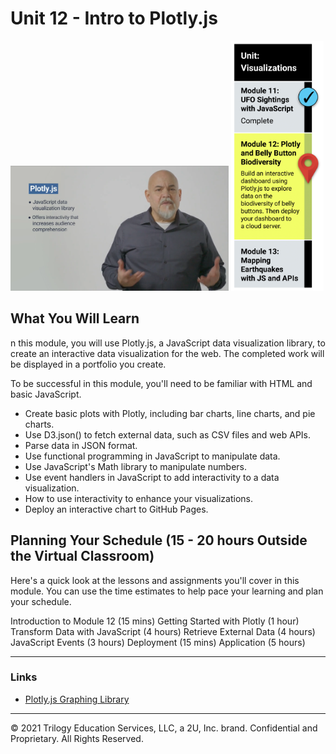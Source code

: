 # Unit 12 - Intro to Plotly.js

<img src="./Images/Dr_Reed_Plotly_js.png" alt="Module 12 Plotly.js" height="200"/>

<img src="./Images/Module_12_Roadmap.png" alt="Module 12 Plotly.js Roadmap" height="400"/>

## What You Will Learn
n this module, you will use Plotly.js, a JavaScript data visualization library, to create an interactive data visualization for the web. The completed work will be displayed in a portfolio you create.

To be successful in this module, you'll need to be familiar with HTML and basic JavaScript.

* Create basic plots with Plotly, including bar charts, line charts, and pie charts.
* Use D3.json() to fetch external data, such as CSV files and web APIs.
* Parse data in JSON format.
* Use functional programming in JavaScript to manipulate data.
* Use JavaScript's Math library to manipulate numbers.
* Use event handlers in JavaScript to add interactivity to a data visualization.
* How to use interactivity to enhance your visualizations.
* Deploy an interactive chart to GitHub Pages.

## Planning Your Schedule (15 - 20 hours Outside the Virtual Classroom)
Here's a quick look at the lessons and assignments you'll cover in this module. You can use the time estimates to help pace your learning and plan your schedule.

Introduction to Module 12 (15 mins)
Getting Started with Plotly (1 hour)
Transform Data with JavaScript (4 hours)
Retrieve External Data (4 hours)
JavaScript Events (3 hours)
Deployment (15 mins)
Application (5 hours)

- - -


### Links

* [Plotly.js Graphing Library](https://plotly.com/javascript/)


---

© 2021 Trilogy Education Services, LLC, a 2U, Inc. brand.  Confidential and Proprietary.  All Rights Reserved.
